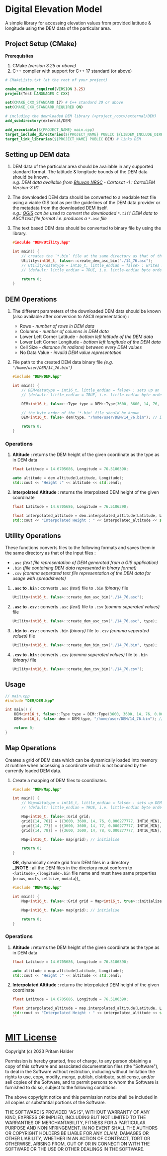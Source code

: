 # Digital Elevation Model

A simple library for accessing elevation values from provided latitude & longitude
using the DEM data of the particular area.

## Project Setup (CMake)

**Prerequisites**

1. CMake _(version 3.25 or above)_
2. C++ compiler with support for C++ 17 standard (or above)

```cmake
# CMakeLists.txt (at the root of your project)

cmake_minimum_required(VERSION 3.25)
project(Test LANGUAGES C CXX)

set(CMAKE_CXX_STANDARD 17) # C++ standard 20 or above
set(CMAKE_CXX_STANDARD_REQUIRED ON)

# including the downloaded DEM library (<project_root>/external/DEM)
add_subdirectory(external/DEM)

add_executable(${PROJECT_NAME} main.cpp)
target_include_directories(${PROJECT_NAME} PUBLIC ${LIBDEM_INCLUDE_DIRECTORIES}) # include DEM headers
target_link_libraries(${PROJECT_NAME} PUBLIC DEM) # links DEM
```

## Setting up DEM data

1. DEM data of the particular area should be available in any supported standard format.
   The latitude & longitude bounds of the DEM data should be known.\
   _e.g. DEM data available from [Bhuvan NRSC](https://bhuvan-app3.nrsc.gov.in/data/download/index.php) - Cartosat -1 : CartoDEM Version-3 R1_

2. The downloaded DEM data should be converted to a readable text file using a viable GIS tool
   as per the guidelines of the DEM data provider or the metadata from the downloaded DEM itself.\
   _e.g.: [QGIS](https://qgis.org/en/site/) can be used to convert the downloaded `*.tiff` DEM data to ASCII text file format i.e. produces a `*.asc` file_

3. The text based DEM data should be converted to binary file by using the library.

    ```cpp
    #inculde "DEM/Utility.hpp"

    int main() {
        // creates the `*.bin` file at the same directory as that of the `*.asc` file.
        Utility<int16_t, false>::create_dem_asc_bin("./14_76.asc");
        // Utility<datatype = int16_t, little_endian = false> : writes 2 byte signed integer values with big-endian (little_endian = FALSE) byte order
        // (default: little_endian = TRUE, i.e. little-endian byte order)

        return 0;
    }
    ```

## DEM Operations

1. The different parameters of the downloaded DEM data should be known (also available after conversion to ASCII representation) :

    - Rows - _number of rows in DEM data_
    - Columns - _number of columns in DEM data_
    - Lower Left Corner Latitude - _bottom left latitude of the DEM data_
    - Lower Left Corner Longitude - _bottom left longitude of the DEM data_
    - Cell Size - _distance (in radians) between every DEM values_
    - No Data Value - _invalid DEM value representation_

2. File path to the created DEM data binary file _(e.g. `"/home/user/DEM/14_76.bin"`)_

    ```cpp
    #include "DEM/DEM.hpp"

    int main() {
        // DEM<datatype = int16_t, little_endian = false> : sets up an array of 2 byte signed integer values with big-endian (little_endian = FALSE) byte order,
        // (default: little_endian = TRUE, i.e. little-endian byte order)

        DEM<int16_t, false>::Type type = DEM::Type(3600, 3600, 14, 76, 0.000277777, INT16_MIN); // nrows, ncols, yllcorner, xllcorner, cellsize, nodata

        // the byte order of the '*.bin' file should be known
        DEM<int16_t, false> dem(type, "/home/user/DEM/14_76.bin"); // initialise

        return 0;
    }
    ```

### Operations

1. **Altitude** : returns the DEM height of the given coordinate as the type as in DEM data

    ```cpp
    float Latitude = 14.6705686, Longitude = 76.5106390;

    auto altitude = dem.altitude(Latitude, Longitude);
    std::cout << "Height :" << altitude << std::endl;
    ```

2. **Interpolated Altitude** : returns the interpolated DEM height of the given coordinate

    ```cpp
    float Latitude = 14.6705686, Longitude = 76.5106390;

    float interpolated_altitude = dem.interpolated_altitude(Latitude, Longitude);
    std::cout << "Interpolated Height : " << interpolated_altitude << std::endl;
    ```

## Utility Operations

These functions converts files to the following formats and saves them in the same directory as that of the input files :

-   `.asc` _(text file representation of DEM generated from a GIS application)_
-   `.bin` _(file containing DEM data represented in binary format)_
-   `.csv` _(comma seperated text file representation of the DEM data for usage with spreadsheets)_

1. **`.asc` to `.bin`** : converts `.asc` _(text)_ file to `.bin` _(binary)_ file

    ```cpp
    Utility<int16_t, false>::create_dem_asc_bin("./14_76.asc");
    ```

2. **`.asc` to `.csv`** : converts `.asc` _(text)_ file to `.csv` _(comma seperated values)_ file

    ```cpp
    Utility<int16_t, false>::create_dem_asc_csv("./14_76.asc", type);
    ```

3. **`.bin` to `.csv`** : converts `.bin` _(binary)_ file to `.csv` _(comma seperated values)_ file

    ```cpp
    Utility<int16_t, false>::create_dem_bin_csv("./14_76.bin", type);
    ```

4. **`.csv` to `.bin`** : converts `.csv` _(comma seperated values)_ file to `.bin` _(binary)_ file
    ```cpp
    Utility<int16_t, false>::create_dem_csv_bin("./14_76.csv");
    ```

## Usage

```cpp
// main.cpp
#include "DEM/DEM.hpp"

int main() {
    DEM<int16_t, false>::Type type = DEM::Type(3600, 3600, 14, 76, 0.000277777, INT16_MIN); // nrows, ncols, yllcorner, xllcorner, cellsize, nodata
    DEM<int16_t, false> dem = DEM(type, "/home/user/DEM/14_76.bin"); // initialise

    return 0;
}
```

## Map Operations

Creates a grid of DEM data which can be dynamically loaded into memory at runtime
when accessing a coordinate which is not bounded by the currently loaded DEM data.

1. Create a mapping of DEM files to coordinates.

    ```cpp
    #include "DEM/Map.hpp"

    int main() {
        // Map<datatype = int16_t, little_endian = false> : sets up DEM of 2 byte signed integer values with big-endian (little_endian = FALSE) byte order,
        // (default: little_endian = TRUE, i.e. little-endian byte order)

        Map<int16_t, false>::Grid grid;
        grid[{14, 76}] = {{3600, 3600, 14, 76, 0.000277777, INT16_MIN}, "/home/user/DEM/14_76.bin"};
        grid[{14, 77}] = {{3600, 3600, 14, 77, 0.000277777, INT16_MIN}, "/home/user/DEM/14_77.bin"};
        grid[{14, 78}] = {{3600, 3600, 14, 78, 0.000277777, INT16_MIN}, "/home/user/DEM/14_77.bin"};

        Map<int16_t, false> map(grid); // initialise

        return 0;
    }
    ```

    **OR**, dynamically create grid from DEM files in a directory \
    _(**NOTE** : all the DEM files in the directory must conform to `<latitude>_<longitude>.bin` file name and must have same properties (`nrows`, `ncols`, `cellsize`, `nodata`))\_

    ```cpp
    #include "DEM/Map.hpp"

    int main() {
        Map<int16_t, false>::Grid grid = Map<int16_t, true>::initialize("/home/user/DEM/", 3600, 3600, 0.00027777, INT16_MIN); // `/` (`\\` in Windows) required at end of the directory path

        Map<int16_t, false> map(grid); // initialise

        return 0;
    }
    ```

### Operations

1. **Altitude** : returns the DEM height of the given coordinate as the type as in DEM data

    ```cpp
    float Latitude = 14.6705686, Longitude = 76.5106390;

    auto altitude = map.altitude(Latitude, Longitude);
    std::cout << "Height :" << altitude << std::endl;
    ```

2. **Interpolated Altitude** : returns the interpolated DEM height of the given coordinate

    ```cpp
    float Latitude = 14.6705686, Longitude = 76.5106390;

    float interpolated_altitude = map.interpolated_altitude(Latitude, Longitude);
    std::cout << "Interpolated Height : " << interpolated_altitude << std::endl;
    ``
    ```

# [MIT License](./LICENSE)

Copyright (c) 2023 Pritam Halder

Permission is hereby granted, free of charge, to any person obtaining a copy of this software and associated
documentation files (the "Software"), to deal in the Software without restriction, including without
limitation the rights to use, copy, modify, merge, publish, distribute, sublicense, and/or sell copies of the
Software, and to permit persons to whom the Software is furnished to do so, subject to the following conditions:

The above copyright notice and this permission notice shall be included in all copies or substantial portions of the Software.

THE SOFTWARE IS PROVIDED "AS IS", WITHOUT WARRANTY OF ANY KIND, EXPRESS OR IMPLIED, INCLUDING BUT NOT LIMITED
TO THE WARRANTIES OF MERCHANTABILITY, FITNESS FOR A PARTICULAR PURPOSE AND NONINFRINGEMENT. IN NO EVENT SHALL
THE AUTHORS OR COPYRIGHT HOLDERS BE LIABLE FOR ANY CLAIM, DAMAGES OR OTHER LIABILITY, WHETHER IN AN ACTION OF
CONTRACT, TORT OR OTHERWISE, ARISING FROM, OUT OF OR IN CONNECTION WITH THE SOFTWARE OR THE USE OR OTHER
DEALINGS IN THE SOFTWARE.
